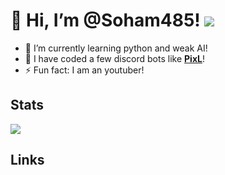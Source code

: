 # 👋 Hi, I’m @Soham485! ![](https://komarev.com/ghpvc/?username=soham485)

- 🔭 I’m currently learning python and weak AI!
- 🤖 I have coded a few discord bots like **[PixL](https://discordbotlist.com/bots/pixl)**!
- ⚡ Fun fact: I am an youtuber!

## Stats

![](https://github-readme-stats.vercel.app/api?username=Soham485&show_icons=true&hide_border=true&theme=radical)

## Links

[website]: https://github.com/soham485
[youtube]: https://www.youtube.com/channel/UC2CE5AfflIzhZCNJv5Qdkjg
[discord]: https://discord.com/invite/aEBxQnZE6B
